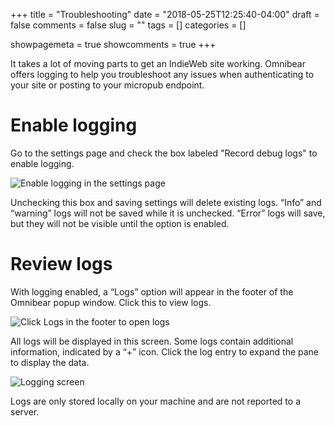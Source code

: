 +++
title = "Troubleshooting"
date = "2018-05-25T12:25:40-04:00"
draft = false
comments = false
slug = ""
tags = []
categories = []

showpagemeta = true
showcomments = true
+++

It takes a lot of moving parts to get an IndieWeb site working. Omnibear offers logging to help you troubleshoot any issues when authenticating to your site or posting to your micropub endpoint.

# Enable logging

Go to the settings page and check the box labeled "Record debug logs" to enable logging.

![Enable logging in the settings page](/images/logging-option.png)

Unchecking this box and saving settings will delete existing logs. “Info” and “warning” logs will not be saved while it is unchecked. “Error” logs will save, but they will not be visible until the option is enabled.

# Review logs

With logging enabled, a “Logs” option will appear in the footer of the Omnibear popup window. Click this to view logs.

![Click Logs in the footer to open logs](/images/logging-footer.png)

All logs will be displayed in this screen. Some logs contain additional information, indicated by a “+” icon. Click the log entry to expand the pane to display the data.

![Logging screen](/images/logging-example.png)

Logs are only stored locally on your machine and are not reported to a server.

